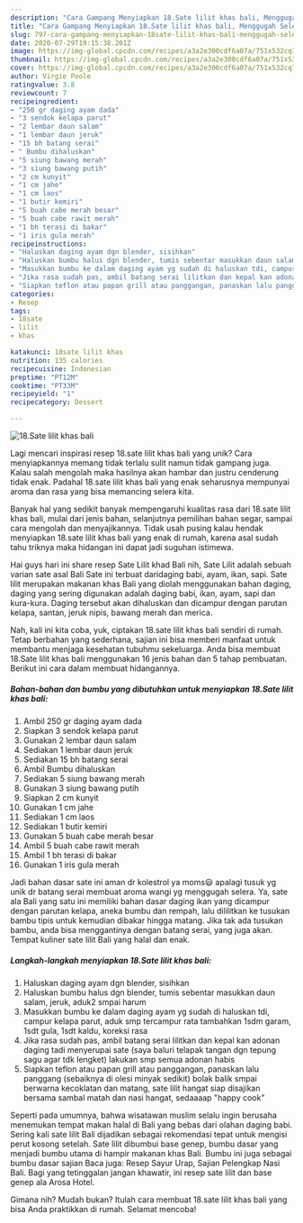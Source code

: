 ```yaml
---
description: "Cara Gampang Menyiapkan 18.Sate lilit khas bali, Menggugah Selera"
title: "Cara Gampang Menyiapkan 18.Sate lilit khas bali, Menggugah Selera"
slug: 797-cara-gampang-menyiapkan-18sate-lilit-khas-bali-menggugah-selera
date: 2020-07-29T19:15:38.201Z
image: https://img-global.cpcdn.com/recipes/a3a2e300cdf6a07a/751x532cq70/18sate-lilit-khas-bali-foto-resep-utama.jpg
thumbnail: https://img-global.cpcdn.com/recipes/a3a2e300cdf6a07a/751x532cq70/18sate-lilit-khas-bali-foto-resep-utama.jpg
cover: https://img-global.cpcdn.com/recipes/a3a2e300cdf6a07a/751x532cq70/18sate-lilit-khas-bali-foto-resep-utama.jpg
author: Virgie Poole
ratingvalue: 3.8
reviewcount: 7
recipeingredient:
- "250 gr daging ayam dada"
- "3 sendok kelapa parut"
- "2 lembar daun salam"
- "1 lembar daun jeruk"
- "15 bh batang serai"
- " Bumbu dihaluskan"
- "5 siung bawang merah"
- "3 siung bawang putih"
- "2 cm kunyit"
- "1 cm jahe"
- "1 cm laos"
- "1 butir kemiri"
- "5 buah cabe merah besar"
- "5 buah cabe rawit merah"
- "1 bh terasi di bakar"
- "1 iris gula merah"
recipeinstructions:
- "Haluskan daging ayam dgn blender, sisihkan"
- "Haluskan bumbu halus dgn blender, tumis sebentar masukkan daun salam, jeruk, aduk2 smpai harum"
- "Masukkan bumbu ke dalam daging ayam yg sudah di haluskan tdi, campur kelapa parut, aduk smp tercampur rata tambahkan 1sdm garam, 1sdt gula, 1sdt kaldu, koreksi rasa"
- "Jika rasa sudah pas, ambil batang serai lilitkan dan kepal kan adonan daging tadi menyerupai sate (saya baluri telapak tangan dgn tepung sagu agar tdk lengket) lakukan smp semua adonan habis"
- "Siapkan teflon atau papan grill atau panggangan, panaskan lalu panggang (sebaiknya di olesi minyak sedikit) bolak balik smpai berwarna kecoklatan dan matang, sate lilit hangat siap disajikan bersama sambal matah dan nasi hangat, sedaaaap &#34;happy cook&#34;"
categories:
- Resep
tags:
- 18sate
- lilit
- khas

katakunci: 18sate lilit khas 
nutrition: 135 calories
recipecuisine: Indonesian
preptime: "PT12M"
cooktime: "PT33M"
recipeyield: "1"
recipecategory: Dessert

---
```



![18.Sate lilit khas bali](https://img-global.cpcdn.com/recipes/a3a2e300cdf6a07a/751x532cq70/18sate-lilit-khas-bali-foto-resep-utama.jpg)

Lagi mencari inspirasi resep 18.sate lilit khas bali yang unik? Cara menyiapkannya memang tidak terlalu sulit namun tidak gampang juga. Kalau salah mengolah maka hasilnya akan hambar dan justru cenderung tidak enak. Padahal 18.sate lilit khas bali yang enak seharusnya mempunyai aroma dan rasa yang bisa memancing selera kita.

Banyak hal yang sedikit banyak mempengaruhi kualitas rasa dari 18.sate lilit khas bali, mulai dari jenis bahan, selanjutnya pemilihan bahan segar, sampai cara mengolah dan menyajikannya. Tidak usah pusing kalau hendak menyiapkan 18.sate lilit khas bali yang enak di rumah, karena asal sudah tahu triknya maka hidangan ini dapat jadi suguhan istimewa.

Hai guys hari ini share resep Sate Lilit khad Bali nih, Sate Lilit adalah sebuah varian sate asal Bali Sate ini terbuat daridaging babi, ayam, ikan, sapi. Sate lilit merupakan makanan khas Bali yang diolah menggunakan bahan daging, daging yang sering digunakan adalah daging babi, ikan, ayam, sapi dan kura-kura. Daging tersebut akan dihaluskan dan dicampur dengan parutan kelapa, santan, jeruk nipis, bawang merah dan merica.


Nah, kali ini kita coba, yuk, ciptakan 18.sate lilit khas bali sendiri di rumah. Tetap berbahan yang sederhana, sajian ini bisa memberi manfaat untuk membantu menjaga kesehatan tubuhmu sekeluarga. Anda bisa membuat 18.Sate lilit khas bali menggunakan 16 jenis bahan dan 5 tahap pembuatan. Berikut ini cara dalam membuat hidangannya.

<!--inarticleads1-->

##### Bahan-bahan dan bumbu yang dibutuhkan untuk menyiapkan 18.Sate lilit khas bali:

1. Ambil 250 gr daging ayam dada
1. Siapkan 3 sendok kelapa parut
1. Gunakan 2 lembar daun salam
1. Sediakan 1 lembar daun jeruk
1. Sediakan 15 bh batang serai
1. Ambil  Bumbu dihaluskan
1. Sediakan 5 siung bawang merah
1. Gunakan 3 siung bawang putih
1. Siapkan 2 cm kunyit
1. Gunakan 1 cm jahe
1. Sediakan 1 cm laos
1. Sediakan 1 butir kemiri
1. Gunakan 5 buah cabe merah besar
1. Ambil 5 buah cabe rawit merah
1. Ambil 1 bh terasi di bakar
1. Gunakan 1 iris gula merah


Jadi bahan dasar sate ini aman dr kolestrol ya moms😃 apalagi tusuk yg unik dr batang serai membuat aroma wangi yg menggugah selera. Ya, sate ala Bali yang satu ini memiliki bahan dasar daging ikan yang dicampur dengan parutan kelapa, aneka bumbu dan rempah, lalu dililitkan ke tusukan bambu tipis untuk kemudian dibakar hingga matang. Jika tak ada tusukan bambu, anda bisa menggantinya dengan batang serai, yang juga akan. Tempat kuliner sate lilit Bali yang halal dan enak. 

<!--inarticleads2-->

##### Langkah-langkah menyiapkan 18.Sate lilit khas bali:

1. Haluskan daging ayam dgn blender, sisihkan
1. Haluskan bumbu halus dgn blender, tumis sebentar masukkan daun salam, jeruk, aduk2 smpai harum
1. Masukkan bumbu ke dalam daging ayam yg sudah di haluskan tdi, campur kelapa parut, aduk smp tercampur rata tambahkan 1sdm garam, 1sdt gula, 1sdt kaldu, koreksi rasa
1. Jika rasa sudah pas, ambil batang serai lilitkan dan kepal kan adonan daging tadi menyerupai sate (saya baluri telapak tangan dgn tepung sagu agar tdk lengket) lakukan smp semua adonan habis
1. Siapkan teflon atau papan grill atau panggangan, panaskan lalu panggang (sebaiknya di olesi minyak sedikit) bolak balik smpai berwarna kecoklatan dan matang, sate lilit hangat siap disajikan bersama sambal matah dan nasi hangat, sedaaaap &#34;happy cook&#34;


Seperti pada umumnya, bahwa wisatawan muslim selalu ingin berusaha menemukan tempat makan halal di Bali yang bebas dari olahan daging babi. Sering kali sate lilit Bali dijadikan sebagai rekomendasi tepat untuk mengisi perut kosong setelah. Sate lilit dibumbui base genep, bumbu dasar yang menjadi bumbu utama di hampir makanan khas Bali. Bumbu ini juga sebagai bumbu dasar sajian Baca juga: Resep Sayur Urap, Sajian Pelengkap Nasi Bali. Bagi yang tetinggalan jangan khawatir, ini resep sate lilit dan base genep ala Arosa Hotel. 

Gimana nih? Mudah bukan? Itulah cara membuat 18.sate lilit khas bali yang bisa Anda praktikkan di rumah. Selamat mencoba!
